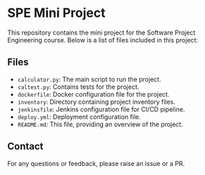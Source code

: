 # SPE Mini Project

This repository contains the mini project for the Software Project Engineering course. Below is a list of files included in this project:

## Files

- `calculator.py`: The main script to run the project.
- `caltest.py`: Contains tests for the project.
- `dockerfile`: Docker configuration file for the project.
- `inventory`: Directory containing project inventory files.
- `jenkinsfile`: Jenkins configuration file for CI/CD pipeline.
- `deploy.yml`: Deployment configuration file.
- `README.md`: This file, providing an overview of the project.

## Contact

For any questions or feedback, please raise an issue or a PR.